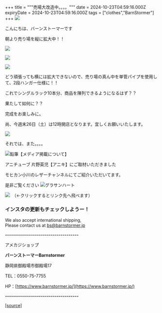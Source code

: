 +++
title = """売場大改造中。。。。"""
date = 2024-10-23T04:59:16.000Z
expiryDate = 2024-10-23T04:59:16.000Z
tags = ["clothes","BarnStormer"]
+++
[![](https://stat.ameba.jp/user_images/20231023/16/barnstormer-go/b2/03/p/o0420015015354743273.png)](https://ameblo.jp/barnstormer-go/entry-12825670498.html)

こんにちは、バーンストーマーです

朝より売り場を縦に拡大中！！

[![](https://stat.ameba.jp/user_images/20241023/13/barnstormer-go/10/f8/j/o0466070015501289941.jpg)](https://stat.ameba.jp/user_images/20241023/13/barnstormer-go/10/f8/j/o0466070015501289941.jpg)

[![](https://stat.ameba.jp/user_images/20241023/13/barnstormer-go/a3/92/j/o0466070015501289944.jpg)](https://stat.ameba.jp/user_images/20241023/13/barnstormer-go/a3/92/j/o0466070015501289944.jpg)

[![](https://stat.ameba.jp/user_images/20241023/13/barnstormer-go/a5/e5/j/o0700046615501289946.jpg)](https://stat.ameba.jp/user_images/20241023/13/barnstormer-go/a5/e5/j/o0700046615501289946.jpg)

どう頑張っても横には拡大できないので、売り場の真ん中を単管パイプを使用して、2段ハンガー仕様に！！

これでシングルラック10本分、商品を陳列できるようになるはず？？

果たして如何に？？

完成をお楽しみに。

尚、今週末26日（土）は12時開店となります。宜しくお願いいたします。

[![](https://stat.ameba.jp/user_images/20241021/18/barnstormer-go/78/14/p/o0410017015500624528.png)](https://stat.ameba.jp/user_images/20241021/18/barnstormer-go/78/14/p/o0410017015500624528.png)

それでは、また。。。。

![鉛筆](https://stat100.ameba.jp/blog/ucs/img/char/char3/519.png)【メディア掲載について】

アニチューブ 片野英児【アニキ】にご取材いただきました

モヒカン小川のレザーチャンネルにてご紹介いただいてます。

是非ご覧ください ![グラサンハート](https://stat100.ameba.jp/blog/ucs/img/char/char3/148.png)

[![](https://stat.ameba.jp/user_images/20230412/16/barnstormer-go/6a/23/p/o0108010815269242493.png)](https://www.instagram.com/barnstormer_daily/)　（←クリックするとリンク先へ飛べます）

### インスタの更新もチェックしようー！

We also accept international shipping,  
Please contact us at bs@barnstormer.jp

**\-------------------------------------**

アメカジショップ

**バーンストーマーBarnstormer**

静岡県御殿場市御殿場17

TEL：0550-75-7755

HP：[https://www.barnstormer.jp/](https://www.barnstormer.jp/)

**\-------------------------------------**

[[source]](https://ameblo.jp/barnstormer-go/entry-12872108534.html)
